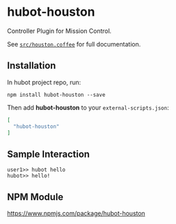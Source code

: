 # hubot-houston

Controller Plugin for Mission Control.

See [`src/houston.coffee`](src/houston.coffee) for full documentation.

## Installation

In hubot project repo, run:

`npm install hubot-houston --save`

Then add **hubot-houston** to your `external-scripts.json`:

```json
[
  "hubot-houston"
]
```

## Sample Interaction

```
user1>> hubot hello
hubot>> hello!
```

## NPM Module

https://www.npmjs.com/package/hubot-houston
